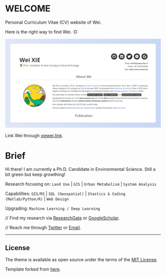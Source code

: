 # WELCOME

Personal Curriculum Vitae (CV) website of Wei.

Here is the right way to find Wei. :D

![Preview](images/pagepreview.png)

Link Wei through [xiewei.link](http://www.xiewei.link).

# Brief

Hi there! I am currently a Ph.D. Candidate in Environmental Science. Still a bit green but keep growthing!

Research focusing on: `Land Use` | `GIS` | `Urban Metabolism` | `System Analysis`

Capabilities: `GIS/RS` | `SQL (Geospatial)` | `Stastics & Coding (Matlab/Python/R)` | `Web Design`

Upgrading: `Machine Learning / Deep Learning`


// Find my research via [ResearchGate](https://www.researchgate.net/profile/Wei-Xie-9) or [GoogleScholar](https://scholar.google.com/citations?user=XBUp9EoAAAAJ&hl=en&oi=ao).

// Reach me through [Twitter](https://twitter.com/wxie96) or [Email](mailto:wxie18@fudan.edu.cn).


----

## License

The theme is available as open source under the terms of the [MIT License](https://opensource.org/licenses/MIT).

Template forked from [here](https://github.com/sproogen/modern-resume-theme).
